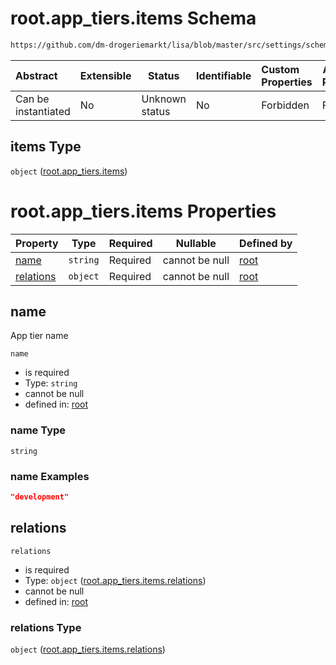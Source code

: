 # root.app_tiers.items Schema

```txt
https://github.com/dm-drogeriemarkt/lisa/blob/master/src/settings/schema.json#/properties/app_tiers/items
```




| Abstract            | Extensible | Status         | Identifiable | Custom Properties | Additional Properties | Access Restrictions | Defined In                                                                               |
| :------------------ | ---------- | -------------- | ------------ | :---------------- | --------------------- | ------------------- | ---------------------------------------------------------------------------------------- |
| Can be instantiated | No         | Unknown status | No           | Forbidden         | Forbidden             | none                | [settings.schema.json\*](../../src/settings/settings.schema.json "open original schema") |

## items Type

`object` ([root.app_tiers.items](settings-properties-rootapp_tiers-rootapp_tiersitems.md))

# root.app_tiers.items Properties

| Property                | Type     | Required | Nullable       | Defined by                                                                                                                                                                                                                                   |
| :---------------------- | -------- | -------- | -------------- | :------------------------------------------------------------------------------------------------------------------------------------------------------------------------------------------------------------------------------------------- |
| [name](#name)           | `string` | Required | cannot be null | [root](settings-properties-rootapp_tiers-rootapp_tiersitems-properties-name.md "https&#x3A;//github.com/dm-drogeriemarkt/lisa/blob/master/src/settings/schema.json#/properties/app_tiers/items/properties/name")                             |
| [relations](#relations) | `object` | Required | cannot be null | [root](settings-properties-rootapp_tiers-rootapp_tiersitems-properties-rootapp_tiersitemsrelations.md "https&#x3A;//github.com/dm-drogeriemarkt/lisa/blob/master/src/settings/schema.json#/properties/app_tiers/items/properties/relations") |

## name

App tier name


`name`

-   is required
-   Type: `string`
-   cannot be null
-   defined in: [root](settings-properties-rootapp_tiers-rootapp_tiersitems-properties-name.md "https&#x3A;//github.com/dm-drogeriemarkt/lisa/blob/master/src/settings/schema.json#/properties/app_tiers/items/properties/name")

### name Type

`string`

### name Examples

```json
"development"
```

## relations




`relations`

-   is required
-   Type: `object` ([root.app_tiers.items.relations](settings-properties-rootapp_tiers-rootapp_tiersitems-properties-rootapp_tiersitemsrelations.md))
-   cannot be null
-   defined in: [root](settings-properties-rootapp_tiers-rootapp_tiersitems-properties-rootapp_tiersitemsrelations.md "https&#x3A;//github.com/dm-drogeriemarkt/lisa/blob/master/src/settings/schema.json#/properties/app_tiers/items/properties/relations")

### relations Type

`object` ([root.app_tiers.items.relations](settings-properties-rootapp_tiers-rootapp_tiersitems-properties-rootapp_tiersitemsrelations.md))
